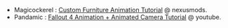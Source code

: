 
- Magicockerel : [Custom Furniture Animation Tutorial](https://www.nexusmods.com/fallout4/mods/41209) @ nexusmods.
- Pandamic : [Fallout 4 Animation + Animated Camera Tutorial](https://www.youtube.com/watch?v=I7yya4Q_MSM) @ youtube.
